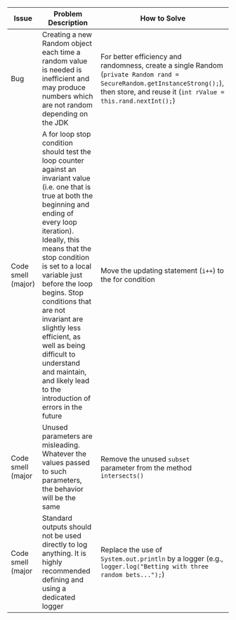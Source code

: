 | **Issue** | **Problem Description** | **How to Solve** |
|-----------|-------------------------|------------------|
|Bug|Creating a new Random object each time a random value is needed is inefficient and may produce numbers which are not random depending on the JDK|For better efficiency and randomness, create a single Random (`private Random rand = SecureRandom.getInstanceStrong();`), then store, and reuse it (`int rValue = this.rand.nextInt();`)|
|Code smell (major)|A for loop stop condition should test the loop counter against an invariant value (i.e. one that is true at both the beginning and ending of every loop iteration). Ideally, this means that the stop condition is set to a local variable just before the loop begins. Stop conditions that are not invariant are slightly less efficient, as well as being difficult to understand and maintain, and likely lead to the introduction of errors in the future|Move the updating statement (`i++`) to the for condition|
|Code smell (major|Unused parameters are misleading. Whatever the values passed to such parameters, the behavior will be the same|Remove the unused `subset` parameter from the method `intersects()`|
|Code smell (major|Standard outputs should not be used directly to log anything. It is highly recommended defining and using a dedicated logger|Replace the use of `System.out.println` by a logger (e.g., `logger.log("Betting with three random bets...");`)|